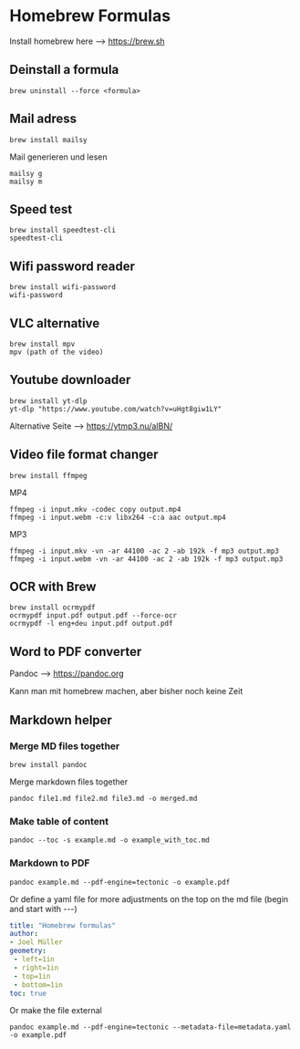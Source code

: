 # Homebrew Formulas

Install homebrew here --> https://brew.sh

## Deinstall a formula

```shell
brew uninstall --force <formula>
```

## Mail adress

```
brew install mailsy
```

Mail generieren und lesen

```
mailsy g
mailsy m
```

## Speed test

```
brew install speedtest-cli
speedtest-cli
```

## Wifi password reader

```
brew install wifi-password
wifi-password
```

## VLC alternative

```
brew install mpv
mpv (path of the video)
```

## Youtube downloader

```
brew install yt-dlp
yt-dlp "https://www.youtube.com/watch?v=uHgt8giw1LY"
```

Alternative Seite —> https://ytmp3.nu/aIBN/

## Video file format changer

```
brew install ffmpeg
```

MP4

```
ffmpeg -i input.mkv -codec copy output.mp4
ffmpeg -i input.webm -c:v libx264 -c:a aac output.mp4
```

MP3

```
ffmpeg -i input.mkv -vn -ar 44100 -ac 2 -ab 192k -f mp3 output.mp3
ffmpeg -i input.webm -vn -ar 44100 -ac 2 -ab 192k -f mp3 output.mp3
```

## OCR with Brew

```
brew install ocrmypdf
ocrmypdf input.pdf output.pdf --force-ocr
ocrmypdf -l eng+deu input.pdf output.pdf
```

## Word to PDF converter

Pandoc --> https://pandoc.org

Kann man mit homebrew machen, aber bisher noch keine Zeit

## Markdown helper

### Merge MD files together

```shell
brew install pandoc
```

Merge markdown files together

```shell
pandoc file1.md file2.md file3.md -o merged.md
```

### Make table of content

```shell
pandoc --toc -s example.md -o example_with_toc.md
```

### Markdown to PDF

```shell
pandoc example.md --pdf-engine=tectonic -o example.pdf
```

Or define a yaml file for more adjustments on the top on the md file (begin and start with ---)

```yaml
title: "Homebrew formulas"
author:
- Joel Müller
geometry: 
 - left=1in
 - right=1in
 - top=1in
 - bottom=1in
toc: true
```

Or make the file external

```shell
pandoc example.md --pdf-engine=tectonic --metadata-file=metadata.yaml -o example.pdf
```